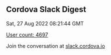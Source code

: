 ## Cordova Slack Digest
Sat, 27 Aug 2022 08:21:44 GMT

[User count: 4697](https://cordova.slack.com/)


Join the conversation at [slack.cordova.io](http://slack.cordova.io/)
